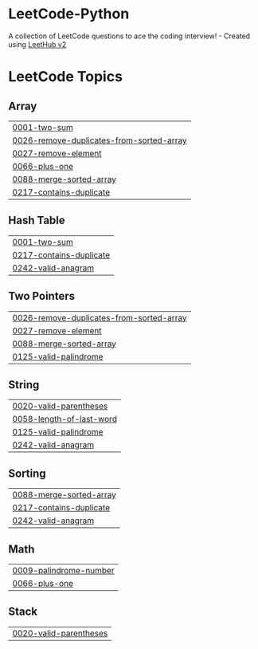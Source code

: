 # LeetCode-Python
A collection of LeetCode questions to ace the coding interview! - Created using [LeetHub v2](https://github.com/arunbhardwaj/LeetHub-2.0)

<!---LeetCode Topics Start-->
# LeetCode Topics
## Array
|  |
| ------- |
| [0001-two-sum](https://github.com/YinTaiWang/LeetCode-Python/tree/master/0001-two-sum) |
| [0026-remove-duplicates-from-sorted-array](https://github.com/YinTaiWang/LeetCode-Python/tree/master/0026-remove-duplicates-from-sorted-array) |
| [0027-remove-element](https://github.com/YinTaiWang/LeetCode-Python/tree/master/0027-remove-element) |
| [0066-plus-one](https://github.com/YinTaiWang/LeetCode-Python/tree/master/0066-plus-one) |
| [0088-merge-sorted-array](https://github.com/YinTaiWang/LeetCode-Python/tree/master/0088-merge-sorted-array) |
| [0217-contains-duplicate](https://github.com/YinTaiWang/LeetCode-Python/tree/master/0217-contains-duplicate) |
## Hash Table
|  |
| ------- |
| [0001-two-sum](https://github.com/YinTaiWang/LeetCode-Python/tree/master/0001-two-sum) |
| [0217-contains-duplicate](https://github.com/YinTaiWang/LeetCode-Python/tree/master/0217-contains-duplicate) |
| [0242-valid-anagram](https://github.com/YinTaiWang/LeetCode-Python/tree/master/0242-valid-anagram) |
## Two Pointers
|  |
| ------- |
| [0026-remove-duplicates-from-sorted-array](https://github.com/YinTaiWang/LeetCode-Python/tree/master/0026-remove-duplicates-from-sorted-array) |
| [0027-remove-element](https://github.com/YinTaiWang/LeetCode-Python/tree/master/0027-remove-element) |
| [0088-merge-sorted-array](https://github.com/YinTaiWang/LeetCode-Python/tree/master/0088-merge-sorted-array) |
| [0125-valid-palindrome](https://github.com/YinTaiWang/LeetCode-Python/tree/master/0125-valid-palindrome) |
## String
|  |
| ------- |
| [0020-valid-parentheses](https://github.com/YinTaiWang/LeetCode-Python/tree/master/0020-valid-parentheses) |
| [0058-length-of-last-word](https://github.com/YinTaiWang/LeetCode-Python/tree/master/0058-length-of-last-word) |
| [0125-valid-palindrome](https://github.com/YinTaiWang/LeetCode-Python/tree/master/0125-valid-palindrome) |
| [0242-valid-anagram](https://github.com/YinTaiWang/LeetCode-Python/tree/master/0242-valid-anagram) |
## Sorting
|  |
| ------- |
| [0088-merge-sorted-array](https://github.com/YinTaiWang/LeetCode-Python/tree/master/0088-merge-sorted-array) |
| [0217-contains-duplicate](https://github.com/YinTaiWang/LeetCode-Python/tree/master/0217-contains-duplicate) |
| [0242-valid-anagram](https://github.com/YinTaiWang/LeetCode-Python/tree/master/0242-valid-anagram) |
## Math
|  |
| ------- |
| [0009-palindrome-number](https://github.com/YinTaiWang/LeetCode-Python/tree/master/0009-palindrome-number) |
| [0066-plus-one](https://github.com/YinTaiWang/LeetCode-Python/tree/master/0066-plus-one) |
## Stack
|  |
| ------- |
| [0020-valid-parentheses](https://github.com/YinTaiWang/LeetCode-Python/tree/master/0020-valid-parentheses) |
<!---LeetCode Topics End-->